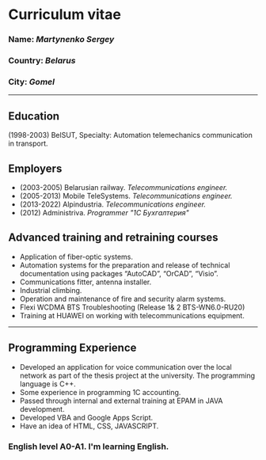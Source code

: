 # Curriculum vitae
### **Name:** *Martynenko Sergey*
### **Country:** *Belarus*
### **City:** *Gomel*
---

## Education

(1998-2003) BelSUT, Specialty: Automation telemechanics communication in transport.

## Employers

* (2003-2005) Belarusian railway.  _Telecommunications engineer._
* (2005-2013) Mobile TeleSystems. _Telecommunications engineer._
* (2013-2022) Alpindustria. _Telecommunications engineer._
* (2012) Administriva. _Programmer "1C Бухгалтерия"_

## Advanced training and retraining courses
* Application of fiber-optic systems.
* Automation systems for the preparation and release of technical documentation using packages “AutoCAD”, “OrCAD”, “Visio”.
* Communications fitter, antenna installer. 
* Industrial climbing.
* Operation and maintenance of fire and security alarm systems.
* Flexi WCDMA BTS Troubleshooting (Release 1& 2 BTS-WN6.0-RU20)
* Training at HUAWEI on working with telecommunications equipment.
___
## Programming Experience

* Developed an application for voice communication over the local network as part of the thesis project at the university. The programming language is C++.
* Some experience in programming 1C accounting.
* Passed through internal and external training at EPAM in JAVA development.
* Developed VBA and Google Apps Script.
* Have an idea of HTML, CSS, JAVASCRIPT.

### English level A0-A1. I'm learning English.
